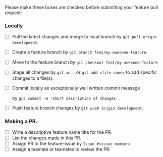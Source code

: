 Please make these boxes are checked before submitting your feature pull request:
### Locally
- [ ] Pull the latest changes and merge to local branch by `git pull origin development`.
- [ ] Create a feature branch by `git branch feat/my-awesome-feature`.
- [ ] Move to the feature branch by `git checkout feat/my-awesome-feature`
- [ ] Stage all changes by `git ad .` or `git add <file name>` to add specific changes to a file(s).
- [ ] Commit locally an exceptionally well written commit message
  
  by `git commit -m 'short description of changes'`.
- [ ] Push feature branch changes by `git push origin development`.
### Making a PR.
- [ ] Write a descriptive feature name title for the PR.
- [ ] List the changes made in this PR.
- [ ] Assign PR to the feature-issue by `Issue #<issue number>`
- [ ] Assign a teamate or teamates to review the PR.

